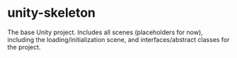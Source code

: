 # unity-skeleton
The base Unity project. Includes all scenes (placeholders for now), including the loading/initialization scene, and interfaces/abstract classes for the project.
